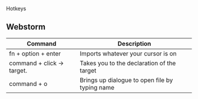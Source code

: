 Hotkeys

## Webstorm

| Command                                 | Description                                                               |
| --------------------------------------- | --------------------------------------------------------------------------|
| fn + option + enter                     | Imports whatever your cursor is on                                        |
| command + click -> target.              | Takes you to the declaration of the target                                |
| command + o                             | Brings up dialogue to open file by typing name                            |